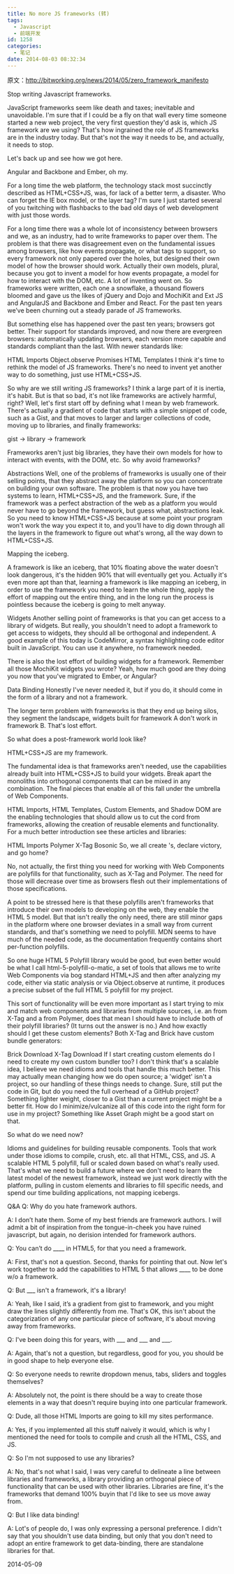 ```yaml
---
title: No more JS frameworks (转)
tags:
  - Javascript
  - 前端开发
id: 1258
categories:
  - 笔记
date: 2014-08-03 08:32:34
---
```


原文：http://bitworking.org/news/2014/05/zero_framework_manifesto

Stop writing Javascript frameworks.

JavaScript frameworks seem like death and taxes; inevitable and unavoidable. I'm sure that if I could be a fly on that wall every time someone started a new web project, the very first question they'd ask is, which JS framework are we using? That's how ingrained the role of JS frameworks are in the industry today. But that's not the way it needs to be, and actually, it needs to stop.
<!--more-->
Let's back up and see how we got here.

Angular and Backbone and Ember, oh my.

For a long time the web platform, the technology stack most succinctly described as HTML+CSS+JS, was, for lack of a better term, a disaster. Who can forget the IE box model, or the layer tag? I'm sure I just started several of you twitching with flashbacks to the bad old days of web development with just those words.

For a long time there was a whole lot of inconsistency between browsers and we, as an industry, had to write frameworks to paper over them. The problem is that there was disagreement even on the fundamental issues among browsers, like how events propagate, or what tags to support, so every framework not only papered over the holes, but designed their own model of how the browser should work. Actually their own models, plural, because you got to invent a model for how events propagate, a model for how to interact with the DOM, etc. A lot of inventing went on. So frameworks were written, each one a snowflake, a thousand flowers bloomed and gave us the likes of jQuery and Dojo and MochiKit and Ext JS and AngularJS and Backbone and Ember and React. For the past ten years we’ve been churning out a steady parade of JS frameworks.

But something else has happened over the past ten years; browsers got better. Their support for standards improved, and now there are evergreen browsers: automatically updating browsers, each version more capable and standards compliant than the last. With newer standards like:

HTML Imports
Object.observe
Promises
HTML Templates
I think it's time to rethink the model of JS frameworks. There's no need to invent yet another way to do something, just use HTML+CSS+JS.

So why are we still writing JS frameworks? I think a large part of it is inertia, it's habit. But is that so bad, it's not like frameworks are actively harmful, right? Well, let's first start off by defining what I mean by web framework. There's actually a gradient of code that starts with a simple snippet of code, such as a Gist, and that moves to larger and larger collections of code, moving up to libraries, and finally frameworks:

gist -> library -> framework

Frameworks aren't just big libraries, they have their own models for how to interact with events, with the DOM, etc. So why avoid frameworks?

Abstractions Well, one of the problems of frameworks is usually one of their selling points, that they abstract away the platform so you can concentrate on building your own software. The problem is that now you have two systems to learn, HTML+CSS+JS, and the framework. Sure, if the framework was a perfect abstraction of the web as a platform you would never have to go beyond the framework, but guess what, abstractions leak. So you need to know HTML+CSS+JS because at some point your program won't work the way you expect it to, and you’ll have to dig down through all the layers in the framework to figure out what's wrong, all the way down to HTML+CSS+JS.

Mapping the iceberg.

A framework is like an iceberg, that 10% floating above the water doesn't look dangerous, it's the hidden 90% that will eventually get you. Actually it's even more apt than that, learning a framework is like mapping an iceberg, in order to use the framework you need to learn the whole thing, apply the effort of mapping out the entire thing, and in the long run the process is pointless because the iceberg is going to melt anyway.

Widgets Another selling point of frameworks is that you can get access to a library of widgets. But really, you shouldn't need to adopt a framework to get access to widgets, they should all be orthogonal and independent. A good example of this today is CodeMirror, a syntax highlighting code editor built in JavaScript. You can use it anywhere, no framework needed.

There is also the lost effort of building widgets for a framework. Remember all those MochiKit widgets you wrote? Yeah, how much good are they doing you now that you've migrated to Ember, or Angular?

Data Binding Honestly I've never needed it, but if you do, it should come in the form of a library and not a framework.

The longer term problem with frameworks is that they end up being silos, they segment the landscape, widgets built for framework A don't work in framework B. That's lost effort.

So what does a post-framework world look like?

HTML+CSS+JS are my framework.

The fundamental idea is that frameworks aren't needed, use the capabilities already built into HTML+CSS+JS to build your widgets. Break apart the monoliths into orthogonal components that can be mixed in any combination. The final pieces that enable all of this fall under the umbrella of Web Components.

HTML Imports, HTML Templates, Custom Elements, and Shadow DOM are the enabling technologies that should allow us to cut the cord from frameworks, allowing the creation of reusable elements and functionality. For a much better introduction see these articles and libraries:

HTML Imports
Polymer
X-Tag
Bosonic
So, we all create <x-flipbox>'s, declare victory, and go home?

No, not actually, the first thing you need for working with Web Components are polyfills for that functionality, such as X-Tag and Polymer. The need for those will decrease over time as browsers flesh out their implementations of those specifications.

A point to be stressed here is that these polyfills aren't frameworks that introduce their own models to developing on the web, they enable the HTML 5 model. But that isn't really the only need, there are still minor gaps in the platform where one browser deviates in a small way from current standards, and that's something we need to polyfill. MDN seems to have much of the needed code, as the documentation frequently contains short per-function polyfills.

So one huge HTML 5 Polyfill library would be good, but even better would be what I call html-5-polyfill-o-matic, a set of tools that allows me to write Web Components via bog standard HTML+JS and then after analyzing my code, either via static analysis or via Object.observe at runtime, it produces a precise subset of the full HTML 5 polyfill for my project.

This sort of functionality will be even more important as I start trying to mix and match web components and libraries from multiple sources, i.e. an <x-foo> from X-Tag and a <core-bar> from Polymer, does that mean I should have to include both of their polyfill libraries? (It turns out the answer is no.) And how exactly should I get these custom elements? Both X-Tag and Brick have custom bundle generators:

Brick Download
X-Tag Download
If I start creating custom elements do I need to create my own custom bundler too? I don't think that's a scalable idea, I believe we need idioms and tools that handle this much better. This may actually mean changing how we do open source; a 'widget' isn't a project, so our handling of these things needs to change. Sure, still put the code in Git, but do you need the full overhead of a GitHub project? Something lighter weight, closer to a Gist than a current project might be a better fit. How do I minimize/vulcanize all of this code into the right form for use in my project? Something like Asset Graph might be a good start on that.

So what do we need now?

Idioms and guidelines for building reusable components.
Tools that work under those idioms to compile, crush, etc. all that HTML, CSS, and JS.
A scalable HTML 5 polyfill, full or scaled down based on what's really used.
That's what we need to build a future where we don't need to learn the latest model of the newest framework, instead we just work directly with the platform, pulling in custom elements and libraries to fill specific needs, and spend our time building applications, not mapping icebergs.

Q&A
Q: Why do you hate framework authors.

A: I don’t hate them. Some of my best friends are framework authors. I will admit a bit of inspiration from the tongue-in-cheek you have ruined javascript, but again, no derision intended for framework authors.

Q: You can’t do ____ in HTML5, for that you need a framework.

A: First, that's not a question. Second, thanks for pointing that out. Now let's work together to add the capabilities to HTML 5 that allows ____ to be done w/o a framework.

Q: But ___ isn't a framework, it's a library!

A: Yeah, like I said, it’s a gradient from gist to framework, and you might draw the lines slightly differently from me. That's OK, this isn't about the categorization of any one particular piece of software, it's about moving away from frameworks.

Q: I've been doing this for years, with ___ and ___ and ___.

A: Again, that's not a question, but regardless, good for you, you should be in good shape to help everyone else.

Q: So everyone needs to rewrite dropdown menus, tabs, sliders and toggles themselves?

A: Absolutely not, the point is there should be a way to create those elements in a way that doesn't require buying into one particular framework.

Q: Dude, all those HTML Imports are going to kill my sites performance.

A: Yes, if you implemented all this stuff naively it would, which is why I mentioned the need for tools to compile and crush all the HTML, CSS, and JS.

Q: So I'm not supposed to use any libraries?

A: No, that's not what I said, I was very careful to delineate a line between libraries and frameworks, a library providing an orthogonal piece of functionality that can be used with other libraries. Libraries are fine, it's the frameworks that demand 100% buyin that I'd like to see us move away from.

Q: But I like data binding!

A: Lot's of people do, I was only expressing a personal preference. I didn't say that you shouldn't use data binding, but only that you don't need to adopt an entire framework to get data-binding, there are standalone libraries for that.

2014-05-09